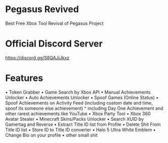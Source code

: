 # Pegasus Revived
Best Free Xbox Tool
Revival of Pegasus Project

# Official Discord Server
https://discord.gg/S8QAJjJkxz

# Features
• Token Grabber
• Game Search by Xbox API
• Manual Achievements Unlocker
• Auto Achievements Unlocker
• Spoof Games (Online Status)
• Spoof Achievements on Activity Feed (including custom date and time, spoof its someone else achievement)
^ including Day One Achievement and other rarest achievements like YouTube
• Xbox Party Tool
• Xbox 360 Avatar Stealer
• Minecraft Skins/Packs Unlocker
• Search XUID by Gamertag and Reverse
• Extract Title ID list from Profile
• Delete Shit From Title ID list
• Store ID to Title ID converter
• Halo 5 Ultra White Emblem
• Change Bio on your profile
• other small shit
